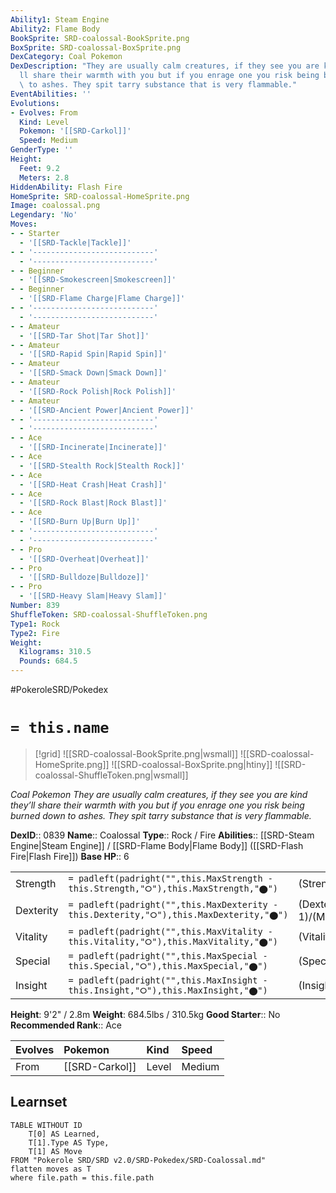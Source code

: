 ```yaml
---
Ability1: Steam Engine
Ability2: Flame Body
BookSprite: SRD-coalossal-BookSprite.png
BoxSprite: SRD-coalossal-BoxSprite.png
DexCategory: Coal Pokemon
DexDescription: "They are usually calm creatures, if they see you are kind they\u2019\
  ll share their warmth with you but if you enrage one you risk being burned down\
  \ to ashes. They spit tarry substance that is very flammable."
EventAbilities: ''
Evolutions:
- Evolves: From
  Kind: Level
  Pokemon: '[[SRD-Carkol]]'
  Speed: Medium
GenderType: ''
Height:
  Feet: 9.2
  Meters: 2.8
HiddenAbility: Flash Fire
HomeSprite: SRD-coalossal-HomeSprite.png
Image: coalossal.png
Legendary: 'No'
Moves:
- - Starter
  - '[[SRD-Tackle|Tackle]]'
- - '---------------------------'
  - '---------------------------'
- - Beginner
  - '[[SRD-Smokescreen|Smokescreen]]'
- - Beginner
  - '[[SRD-Flame Charge|Flame Charge]]'
- - '---------------------------'
  - '---------------------------'
- - Amateur
  - '[[SRD-Tar Shot|Tar Shot]]'
- - Amateur
  - '[[SRD-Rapid Spin|Rapid Spin]]'
- - Amateur
  - '[[SRD-Smack Down|Smack Down]]'
- - Amateur
  - '[[SRD-Rock Polish|Rock Polish]]'
- - Amateur
  - '[[SRD-Ancient Power|Ancient Power]]'
- - '---------------------------'
  - '---------------------------'
- - Ace
  - '[[SRD-Incinerate|Incinerate]]'
- - Ace
  - '[[SRD-Stealth Rock|Stealth Rock]]'
- - Ace
  - '[[SRD-Heat Crash|Heat Crash]]'
- - Ace
  - '[[SRD-Rock Blast|Rock Blast]]'
- - Ace
  - '[[SRD-Burn Up|Burn Up]]'
- - '---------------------------'
  - '---------------------------'
- - Pro
  - '[[SRD-Overheat|Overheat]]'
- - Pro
  - '[[SRD-Bulldoze|Bulldoze]]'
- - Pro
  - '[[SRD-Heavy Slam|Heavy Slam]]'
Number: 839
ShuffleToken: SRD-coalossal-ShuffleToken.png
Type1: Rock
Type2: Fire
Weight:
  Kilograms: 310.5
  Pounds: 684.5
---
```


#PokeroleSRD/Pokedex

# `= this.name`

> [!grid]
> ![[SRD-coalossal-BookSprite.png|wsmall]]
> ![[SRD-coalossal-HomeSprite.png]]
> ![[SRD-coalossal-BoxSprite.png|htiny]]
> ![[SRD-coalossal-ShuffleToken.png|wsmall]]


*Coal Pokemon*
*They are usually calm creatures, if they see you are kind they’ll share their warmth with you but if you enrage one you risk being burned down to ashes. They spit tarry substance that is very flammable.*

**DexID**:: 0839
**Name**:: Coalossal
**Type**:: Rock / Fire
**Abilities**:: [[SRD-Steam Engine|Steam Engine]] / [[SRD-Flame Body|Flame Body]] ([[SRD-Flash Fire|Flash Fire]])
**Base HP**:: 6

|           |                                                                                        |                                          |
| --------- | -------------------------------------------------------------------------------------- | ---------------------------------------- |
| Strength  | `= padleft(padright("",this.MaxStrength - this.Strength,"⭘"),this.MaxStrength,"⬤")`    | (Strength::2)/(MaxStrength::5)   |
| Dexterity | `= padleft(padright("",this.MaxDexterity - this.Dexterity,"⭘"),this.MaxDexterity,"⬤")` | (Dexterity:: 1)/(MaxDexterity::3) |
| Vitality  | `= padleft(padright("",this.MaxVitality - this.Vitality,"⭘"),this.MaxVitality,"⬤")`    | (Vitality::3)/(MaxVitality::7)   |
| Special   | `= padleft(padright("",this.MaxSpecial - this.Special,"⭘"),this.MaxSpecial,"⬤")`       | (Special::2)/(MaxSpecial::5)     |
| Insight   | `= padleft(padright("",this.MaxInsight - this.Insight,"⭘"),this.MaxInsight,"⬤")`       | (Insight::2)/(MaxInsight::5)     |

**Height**: 9'2" / 2.8m
**Weight**: 684.5lbs / 310.5kg
**Good Starter**:: No
**Recommended Rank**:: Ace

| Evolves   | Pokemon        | Kind   | Speed   |
|:----------|:---------------|:-------|:--------|
| From      | [[SRD-Carkol]] | Level  | Medium  |

## Learnset

```dataview
TABLE WITHOUT ID
    T[0] AS Learned,
    T[1].Type AS Type,
    T[1] AS Move
FROM "Pokerole SRD/SRD v2.0/SRD-Pokedex/SRD-Coalossal.md"
flatten moves as T
where file.path = this.file.path
```
